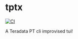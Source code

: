 # tptx

[![CI](https://github.com/rhasanm/tptx/workflows/CI/badge.svg)](https://github.com/rhasanm/tptx/actions)

A Teradata PT cli improvised tui!
